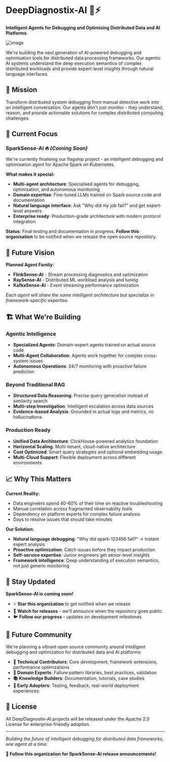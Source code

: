 # DeepDiagnostix-AI 🧠⚡
**Intelligent Agents for Debugging and Optimising Distributed Data and AI Platforms**

![image](https://github.com/user-attachments/assets/aa03284c-a071-400c-ba30-e89c0595e1ef)

We're building the next generation of AI-powered debugging and optimisation tools for distributed data processing frameworks. Our agentic AI systems understand the deep execution semantics of complex distributed workloads and provide expert-level insights through natural language interfaces.

## 🎯 Mission

Transform distributed system debugging from manual detective work into an intelligent conversation. Our agents don't just monitor - they understand, reason, and provide actionable solutions for complex distributed computing challenges.

## 🚀 Current Focus

### **SparkSense-AI** 🔥 *(Coming Soon)*
We're currently finalising our flagship project - an intelligent debugging and optimisation agent for Apache Spark on Kubernetes.

**What makes it special:**
- **Multi-agent architecture**: Specialised agents for debugging, optimisation, and autonomous monitoring
- **Domain expertise**: Fine-tuned LLMs trained on Spark source code and documentation  
- **Natural language interface**: Ask "Why did my job fail?" and get expert-level answers
- **Enterprise ready**: Production-grade architecture with modern protocol integration

**Status**: Final testing and documentation in progress. **Follow this organisation** to be notified when we release the open source repository.

## 🔮 Future Vision

**Planned Agent Family:**
- **FlinkSense-AI** - Stream processing diagnostics and optimization
- **RaySense-AI** - Distributed ML workload analysis and tuning  
- **KafkaSense-AI** - Event streaming performance optimization

*Each agent will share the same intelligent architecture but specialize in framework-specific expertise.*

## 🏗️ What We're Building

### **Agentic Intelligence**
- **Specialized Agents**: Domain-expert agents trained on actual source code
- **Multi-Agent Collaboration**: Agents work together for complex cross-system issues
- **Autonomous Operations**: 24/7 monitoring with proactive failure prediction

### **Beyond Traditional RAG**
- **Structured Data Reasoning**: Precise query generation instead of similarity search
- **Multi-step Investigation**: Intelligent escalation across data sources
- **Evidence-based Analysis**: Grounded in actual logs and metrics, no hallucinations

### **Production Ready**
- **Unified Data Architecture**: ClickHouse-powered analytics foundation
- **Horizontal Scaling**: Multi-tenant, cloud-native architecture
- **Cost Optimized**: Smart query strategies and optional embedding usage
- **Multi-Cloud Support**: Flexible deployment across different environments

## 📈 Why This Matters

**Current Reality:**
- Data engineers spend 40-60% of their time on reactive troubleshooting
- Manual correlation across fragmented observability tools
- Dependency on platform experts for complex failure analysis
- Days to resolve issues that should take minutes

**Our Solution:**
- **Natural language debugging**: "Why did spark-123456 fail?" → Instant expert analysis
- **Proactive optimization**: Catch issues before they impact production  
- **Self-service expertise**: Junior engineers get senior-level insights
- **Framework intelligence**: Deep understanding of execution semantics, not just generic monitoring

## 🔔 Stay Updated

**SparkSense-AI is coming soon!** 

- ⭐ **Star this organization** to get notified when we release
- 📧 **Watch for releases** - we'll announce when the repository goes public
- 🐦 **Follow our progress** - updates on development milestones


## 🤝 Future Community

We're planning a vibrant open source community around intelligent debugging and optimization for distributed data and AI platforms:

- **🔧 Technical Contributors**: Core development, framework extensions, performance optimizations
- **🧠 Domain Experts**: Failure pattern libraries, best practices, validation
- **📚 Knowledge Builders**: Documentation, tutorials, case studies
- **🧪 Early Adopters**: Testing, feedback, real-world deployment experiences

## 📜 License

All DeepDiagnostix-AI projects will be released under the Apache 2.0 License for enterprise-friendly adoption.

---

*Building the future of intelligent debugging for distributed data frameworks, one agent at a time.*

**🚀 Follow this organization for SparkSense-AI release announcements!**

